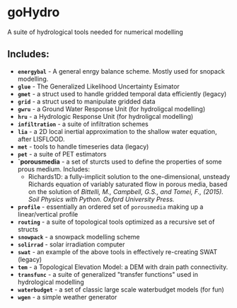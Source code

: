 # goHydro

A suite of hydrological tools needed for numerical modelling

## Includes:

* **`energybal`** - A general enrgy balance scheme. Mostly used for snopack modelling.
* **`glue`** - The Generalized Likelihood Uncertainty Esimator
* **`gmet`** - a struct used to handle gridded temporal data efficiently (legacy)
* **`grid`** - a struct used to manipulate gridded data
* **`gwru`** - a Ground Water Response Unit (for hydroligcal modelling)
* **`hru`** - a Hydrologic Response Unit (for hydroligcal modelling)
* **`infiltration`** - a suite of infiltration schemes
* **`lia`** - a 2D local inertial approximation to the shallow water equation, after LISFLOOD.
* **`met`** - tools to handle timeseries data (legacy)
* **`pet`** - a suite of PET estimators
* **`porousmedia** - a set of sturcts used to define the properties of some prous medium. Includes:
  * Richards1D: a fully-implicit solution to the one-dimensional, unsteady Richards equation of variably saturated flow in porous media, based on the solution of *Bittelli, M., Campbell, G.S., and Tomei, F., (2015). Soil Physics with Python. Oxford University Press.*
* **`profile`** - essentially an ordered set of `porousmedia` making up a linear/vertical profile
* **`routing`** - a suite of topological tools optimized as a recursive set of structs
* **`snowpack`** - a snowpack modelling scheme
* **`solirrad`** - solar irradiation computer
* **`swat`** - an example of the above tools in effectively re-creating SWAT (legacy)
* **`tem`** - a Topological Elevation Model: a DEM with drain path connectivity.
* **`transfunc`** - a suite of generalized "transfer functions" used in hydrological modelling
* **`waterbudget`** - a set of classic large scale waterbudget models (for fun)
* **`wgen`** - a simple weather generator


  

